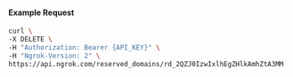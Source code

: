<!-- Generated by nd gen api-examples. DO NOT EDIT. -->
#### Example Request
```bash
curl \
-X DELETE \
-H "Authorization: Bearer {API_KEY}" \
-H "Ngrok-Version: 2" \
https://api.ngrok.com/reserved_domains/rd_2QZJ0IzwIxlhEgZHlkAmhZtA3MM

